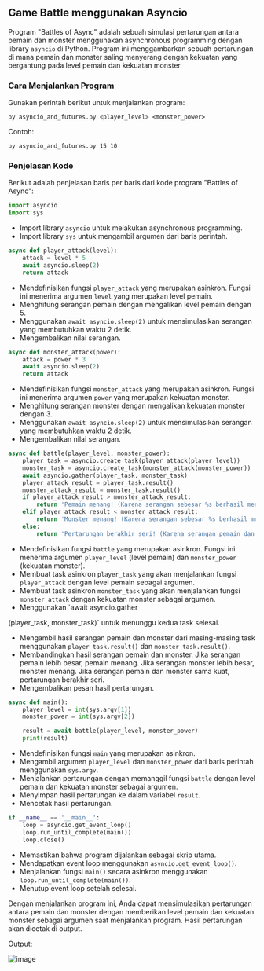## Game Battle menggunakan Asyncio

Program "Battles of Async" adalah sebuah simulasi pertarungan antara pemain dan monster menggunakan asynchronous programming dengan library `asyncio` di Python. Program ini menggambarkan sebuah pertarungan di mana pemain dan monster saling menyerang dengan kekuatan yang bergantung pada level pemain dan kekuatan monster.

### Cara Menjalankan Program

Gunakan perintah berikut untuk menjalankan program:

```
py asyncio_and_futures.py <player_level> <monster_power>
```

Contoh:

```
py asyncio_and_futures.py 15 10
```

### Penjelasan Kode

Berikut adalah penjelasan baris per baris dari kode program "Battles of Async":

```python
import asyncio
import sys
```

- Import library `asyncio` untuk melakukan asynchronous programming.
- Import library `sys` untuk mengambil argumen dari baris perintah.

```python
async def player_attack(level):
    attack = level * 5
    await asyncio.sleep(2)
    return attack
```

- Mendefinisikan fungsi `player_attack` yang merupakan asinkron. Fungsi ini menerima argumen `level` yang merupakan level pemain.
- Menghitung serangan pemain dengan mengalikan level pemain dengan 5.
- Menggunakan `await asyncio.sleep(2)` untuk mensimulasikan serangan yang membutuhkan waktu 2 detik.
- Mengembalikan nilai serangan.

```python
async def monster_attack(power):
    attack = power * 3
    await asyncio.sleep(2)
    return attack
```

- Mendefinisikan fungsi `monster_attack` yang merupakan asinkron. Fungsi ini menerima argumen `power` yang merupakan kekuatan monster.
- Menghitung serangan monster dengan mengalikan kekuatan monster dengan 3.
- Menggunakan `await asyncio.sleep(2)` untuk mensimulasikan serangan yang membutuhkan waktu 2 detik.
- Mengembalikan nilai serangan.

```python
async def battle(player_level, monster_power):
    player_task = asyncio.create_task(player_attack(player_level))
    monster_task = asyncio.create_task(monster_attack(monster_power))
    await asyncio.gather(player_task, monster_task)
    player_attack_result = player_task.result()
    monster_attack_result = monster_task.result()
    if player_attack_result > monster_attack_result:
        return 'Pemain menang! (Karena serangan sebesar %s berhasil mengalahkan serangan monster sebesar %s)' % (player_attack_result, monster_attack_result)
    elif player_attack_result < monster_attack_result:
        return 'Monster menang! (Karena serangan sebesar %s berhasil mengalahkan serangan pemain sebesar %s)' % (monster_attack_result, player_attack_result)
    else:
        return 'Pertarungan berakhir seri! (Karena serangan pemain dan monster sama kuat, yakni %s)' % player_attack_result
```

- Mendefinisikan fungsi `battle` yang merupakan asinkron. Fungsi ini menerima argumen `player_level` (level pemain) dan `monster_power` (kekuatan monster).
- Membuat task asinkron `player_task` yang akan menjalankan fungsi `player_attack` dengan level pemain sebagai argumen.
- Membuat task asinkron `monster_task` yang akan menjalankan fungsi `monster_attack` dengan kekuatan monster sebagai argumen.
- Menggunakan `await asyncio.gather

(player_task, monster_task)` untuk menunggu kedua task selesai.
- Mengambil hasil serangan pemain dan monster dari masing-masing task menggunakan `player_task.result()` dan `monster_task.result()`.
- Membandingkan hasil serangan pemain dan monster. Jika serangan pemain lebih besar, pemain menang. Jika serangan monster lebih besar, monster menang. Jika serangan pemain dan monster sama kuat, pertarungan berakhir seri.
- Mengembalikan pesan hasil pertarungan.

```python
async def main():
    player_level = int(sys.argv[1])
    monster_power = int(sys.argv[2])

    result = await battle(player_level, monster_power)
    print(result)
```

- Mendefinisikan fungsi `main` yang merupakan asinkron.
- Mengambil argumen `player_level` dan `monster_power` dari baris perintah menggunakan `sys.argv`.
- Menjalankan pertarungan dengan memanggil fungsi `battle` dengan level pemain dan kekuatan monster sebagai argumen.
- Menyimpan hasil pertarungan ke dalam variabel `result`.
- Mencetak hasil pertarungan.

```python
if __name__ == '__main__':
    loop = asyncio.get_event_loop()
    loop.run_until_complete(main())
    loop.close()
```

- Memastikan bahwa program dijalankan sebagai skrip utama.
- Mendapatkan event loop menggunakan `asyncio.get_event_loop()`.
- Menjalankan fungsi `main()` secara asinkron menggunakan `loop.run_until_complete(main())`.
- Menutup event loop setelah selesai.

Dengan menjalankan program ini, Anda dapat mensimulasikan pertarungan antara pemain dan monster dengan memberikan level pemain dan kekuatan monster sebagai argumen saat menjalankan program. Hasil pertarungan akan dicetak di output.

Output:

![image](https://github.com/nawafnaofal/SISTER_3B_KELOMPOK2/assets/74226869/f762fd4e-3e87-417e-8528-65144a95d375)
